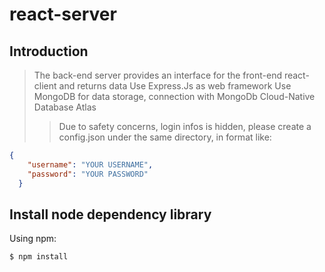 # react-server

## Introduction
> The back-end server provides an interface for the front-end react-client and returns data
> Use Express.Js as web framework
> Use MongoDB for data storage, connection with MongoDb Cloud-Native Database Atlas
>> Due to safety concerns, login infos is hidden, please create a config.json under the same directory, in format like:
``` json
{
    "username": "YOUR USERNAME",
    "password": "YOUR PASSWORD"
  }
```

## Install node dependency library
Using npm:

``` bash
$ npm install
```
